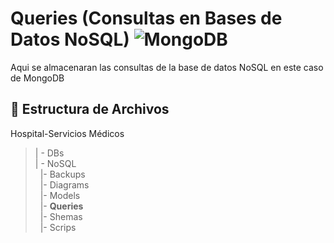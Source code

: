 # Queries (Consultas en Bases de Datos NoSQL) ![MongoDB](https://upload.wikimedia.org/wikipedia/commons/a/a7/MongoDB-Logo.svg)


Aqui se almacenaran las consultas de la base de datos NoSQL en este caso de MongoDB

## 📂 Estructura de Archivos
Hospital-Servicios Médicos
>| - DBs<br>
>| - NoSQL<br>
>&nbsp;&nbsp;|- Backups <br>
>&nbsp;&nbsp;|- Diagrams <br>
>&nbsp;&nbsp;|- Models <br>
>&nbsp;&nbsp;|- **Queries**<br>
>&nbsp;&nbsp;|- Shemas<br>
>&nbsp;&nbsp;|- Scrips<br>
